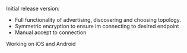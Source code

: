 Initial release version:
- Full functionality of advertising, discovering and choosing topology.
- Symmetric encryption to ensure im connecting to desired endpoint
- Manual accept to connection

Working on iOS and Android

